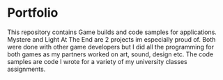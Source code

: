 # Portfolio
This repository contains Game builds and code samples for applications.
Mystere and Light At The End are 2 projects im especially proud of. 
Both were done with other game developers but I did all the programming for both games as my partners worked on art, sound, design etc.
The code samples are code I wrote for a variety of my university classes assignments.
